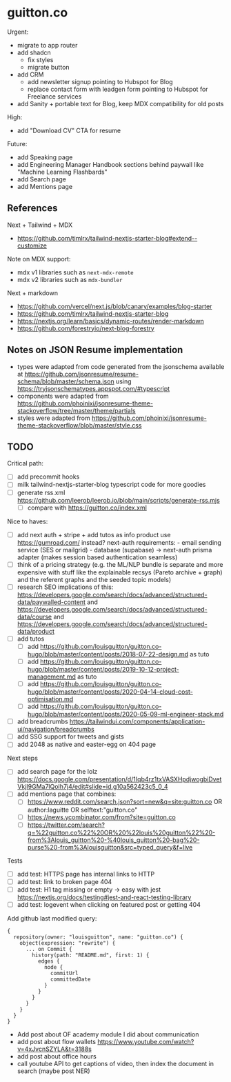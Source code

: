 # guitton.co

Urgent:

- migrate to app router
- add shadcn
  - fix styles
  - migrate button
- add CRM
  - add newsletter signup pointing to Hubspot for Blog
  - replace contact form with leadgen form pointing to Hubspot for Freelance services
- add Sanity + portable text for Blog, keep MDX compatibility for old posts

High:

- add "Download CV" CTA for resume

Future:

- add Speaking page
- add Engineering Manager Handbook sections behind paywall like "Machine Learning Flashbards"
- add Search page
- add Mentions page

## References

Next + Tailwind + MDX

- <https://github.com/timlrx/tailwind-nextjs-starter-blog#extend--customize>

Note on MDX support:

- mdx v1 libraries such as `next-mdx-remote`
- mdx v2 libraries such as `mdx-bundler`

Next + markdown

- <https://github.com/vercel/next.js/blob/canary/examples/blog-starter>
- <https://github.com/timlrx/tailwind-nextjs-starter-blog>
- <https://nextjs.org/learn/basics/dynamic-routes/render-markdown>
- <https://github.com/forestryio/next-blog-forestry>

## Notes on JSON Resume implementation

- types were adapted from code generated from the jsonschema available at <https://github.com/jsonresume/resume-schema/blob/master/schema.json> using <https://tryjsonschematypes.appspot.com/#typescript>
- components were adapted from <https://github.com/phoinixi/jsonresume-theme-stackoverflow/tree/master/theme/partials>
- styles were adapted from <https://github.com/phoinixi/jsonresume-theme-stackoverflow/blob/master/style.css>

## TODO

Critical path:

- [ ] add precommit hooks
- [ ] milk tailwind-nextjs-starter-blog typescript code for more goodies
- [ ] generate rss.xml <https://github.com/leerob/leerob.io/blob/main/scripts/generate-rss.mjs>
  - [ ] compare with <https://guitton.co/index.xml>

Nice to haves:

- [ ] add next auth + stripe + add tutos as info product
      use <https://gumroad.com/> instead?
      next-auth requirements: - email sending service (SES or mailgrid) - database (supabase) -> next-auth prisma adapter (makes session based authentication seamless)
- [ ] think of a pricing strategy (e.g. the ML/NLP bundle is separate and more expensive with stuff like the explainable recsys (Pareto archive + graph) and the referent graphs and the seeded topic models)
- [ ] research SEO implications of this: <https://developers.google.com/search/docs/advanced/structured-data/paywalled-content> and <https://developers.google.com/search/docs/advanced/structured-data/course> and <https://developers.google.com/search/docs/advanced/structured-data/product>
- [ ] add tutos
  - [ ] add <https://github.com/louisguitton/guitton.co-hugo/blob/master/content/posts/2018-07-22-design.md> as tuto
  - [ ] add <https://github.com/louisguitton/guitton.co-hugo/blob/master/content/posts/2019-10-12-project-management.md> as tuto
  - [ ] add <https://github.com/louisguitton/guitton.co-hugo/blob/master/content/posts/2020-04-14-cloud-cost-optimisation.md>
  - [ ] add <https://github.com/louisguitton/guitton.co-hugo/blob/master/content/posts/2020-05-09-ml-engineer-stack.md>
- [ ] add breadcrumbs <https://tailwindui.com/components/application-ui/navigation/breadcrumbs>
- [ ] add SSG support for tweets and gists
- [ ] add 2048 as native and easter-egg on 404 page

Next steps

- [ ] add search page for the lolz <https://docs.google.com/presentation/d/1Iqb4rz1txVASXHpdjwogbiDvetVkjI9GMa7lQoIh7j4/edit#slide=id.g10a562423c5_0_4>
- [ ] add mentions page that combines:
  - [ ] <https://www.reddit.com/search.json?sort=new&q=site:guitton.co> OR author:laguitte OR selftext:"guitton.co"
  - [ ] <https://news.ycombinator.com/from?site=guitton.co>
  - [ ] <https://twitter.com/search?q=%22guitton.co%22%20OR%20%22louis%20guitton%22%20-from%3Alouis_guitton%20-%40louis_guitton%20-bag%20-purse%20-from%3Alouisguitton&src=typed_query&f=live>

Tests

- [ ] add test: HTTPS page has internal links to HTTP
- [ ] add test: link to broken page 404
- [ ] add test: H1 tag missing or empty -> easy with jest <https://nextjs.org/docs/testing#jest-and-react-testing-library>
- [ ] add test: logevent when clicking on featured post or getting 404

Add github last modified query:

```gql
{
  repository(owner: "louisguitton", name: "guitton.co") {
    object(expression: "rewrite") {
      ... on Commit {
        history(path: "README.md", first: 1) {
          edges {
            node {
              commitUrl
              committedDate
            }
          }
        }
      }
    }
  }
}
```

- Add post about OF academy module I did about communication
- add post about flow wallets <https://www.youtube.com/watch?v=4xJvcnSZYLA&t=3188s>
- add post about office hours
- call youtube API to get captions of video, then index the document in search (maybe post NER)
